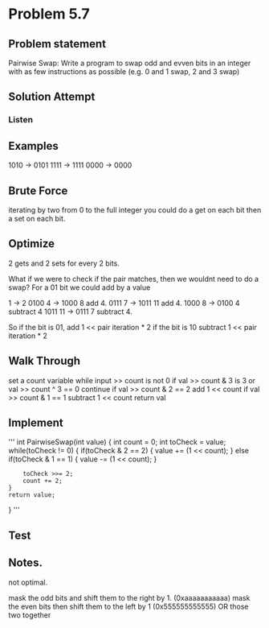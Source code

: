 # Problem 5.7

## Problem statement

Pairwise Swap: Write a program to swap odd and evven bits in an integer with as few instructions as possible (e.g. 0 and 1 swap, 2 and 3 swap)

## Solution Attempt

### Listen

## Examples

1010 -> 0101
1111 -> 1111
0000 -> 0000

## Brute Force

iterating by two from 0 to the full integer you could do a get on each bit then a set on each bit. 

## Optimize

2 gets and 2 sets for every 2 bits. 

What if we were to check if the pair matches, then we wouldnt need to do a swap? 
For a 01 bit we could add by a value

1 -> 2
0100 4 -> 1000 8 add 4. 
0111 7 -> 1011 11 add 4. 
1000 8 -> 0100 4 subtract 4
1011 11 -> 0111 7 subtract 4. 

So if the bit is 01, add 1 << pair iteration * 2
if the bit is 10 subtract 1 << pair iteration * 2

## Walk Through

set a count variable
while input >> count is not 0
    if val >> count & 3 is 3 or val >> count ^ 3 == 0 
        continue
    if val >> count & 2 == 2
        add 1 << count
    if val >> count & 1 == 1
        subtract 1 << count
return val
    

## Implement

'''
int PairwiseSwap(int value)
{
    int count = 0;
    int toCheck = value;
    while(toCheck != 0)
    {
        if(toCheck & 2 == 2)
        {
            value += (1 << count);
        }
        else if(toCheck & 1 == 1)
        {
            value -= (1 << count);
        }

        toCheck >>= 2;
        count += 2;
    }
    return value;
}
'''

## Test


## Notes. 

not optimal. 

mask the odd bits and shift them to the right by 1.  (0xaaaaaaaaaaa)
mask the even bits then shift them to the left by 1 (0x555555555555)
OR those two together